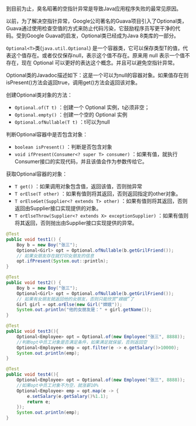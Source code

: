 
到目前为止，臭名昭著的空指针异常是导致Java应用程序失败的最常见原因。

以前，为了解决空指针异常，Google公司著名的Guava项目引入了Optional类，Guava通过使用检查空值的方式来防止代码污染，它鼓励程序员写更干净的代码。受到Google Guava的启发，Optional类已经成为Java 8类库的一部分。

`Optional<T>`类(`java.util.Optional`) 是一个容器类，它可以保存类型T的值，代表这个值存在。或者仅仅保存null，表示这个值不存在。原来用 null 表示一个值不存在，现在 Optional 可以更好的表达这个概念。并且可以避免空指针异常。

Optional类的Javadoc描述如下：这是一个可以为null的容器对象。如果值存在则isPresent()方法会返回true，调用get()方法会返回该对象。


创建Optional类对象的方法：

* `Optional.of(T t)` ：创建一个 Optional 实例，t必须非空；
* `Optional.empty()` ：创建一个空的 Optional 实例
* `Optional.ofNullable(T t)` ：t可以为null



判断Optional容器中是否包含对象：

* `boolean isPresent()` ：判断是否包含对象
* `void ifPresent(Consumer<? super T> consumer)` ：如果有值，就执行Consumer接口的实现代码，并且该值会作为参数传给它。



获取Optional容器的对象：

* `T get()` ：如果调用对象包含值，返回该值，否则抛异常
* `T orElse(T other)` ：如果有值则将其返回，否则返回指定的other对象。
* `T orElseGet(Supplier<? extends T> other)` ：如果有值则将其返回，否则返回由Supplier接口实现提供的对象。
* `T orElseThrow(Supplier<? extends X> exceptionSupplier)` ：如果有值则将其返回，否则抛出由Supplier接口实现提供的异常。



```java
@Test
public void test1() {
    Boy b = new Boy("张三");
    Optional<Girl> opt = Optional.ofNullable(b.getGrilFriend());
    // 如果女朋友存在就打印女朋友的信息
    opt.ifPresent(System.out::println);
}
```


```java
@Test
public void test2() {
    Boy b = new Boy("张三");
    Optional<Girl> opt = Optional.ofNullable(b.getGrilFriend());
    // 如果有女朋友就返回他的女朋友，否则只能欣赏“嫦娥”了
    Girl girl = opt.orElse(new Girl("嫦娥"));
    System.out.println("他的女朋友是：" + girl.getName());
}
```


```java
@Test
public void test3(){
    Optional<Employee> opt = Optional.of(new Employee("张三", 8888));
    //判断opt中员工对象是否满足条件，如果满足就保留，否则返回空
    Optional<Employee> emp = opt.filter(e -> e.getSalary()>10000);
    System.out.println(emp);
}
```


```java
@Test
public void test4(){
    Optional<Employee> opt = Optional.of(new Employee("张三", 8888));
    //如果opt中员工对象不为空，就涨薪10%
    Optional<Employee> emp = opt.map(e -> {
        e.setSalary(e.getSalary()%1.1);
        return e;
    });
    System.out.println(emp);
}
```